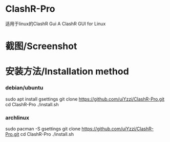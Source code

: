 # ClashR-Pro
适用于linux的ClashR Gui
A ClashR GUI for Linux

# 截图/Screenshot

# 安装方法/Installation method
### debian/ubuntu
  sudo apt install gsettings
  git clone https://github.com/uiYzzi/ClashR-Pro.git
  cd ClashR-Pro
  ./install.sh
### archlinux
  sudo pacman -S gsettings
  git clone https://github.com/uiYzzi/ClashR-Pro.git
  cd ClashR-Pro
  ./install.sh
